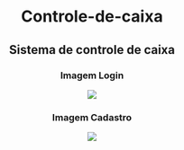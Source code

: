 # <div align= "center">Controle-de-caixa </div>
## <div align= "center">Sistema de controle de caixa </div>

### <div align= "center">Imagem Login</div>

<div align= "center">
  <img src = https://user-images.githubusercontent.com/106927538/244441363-a61a97a2-a024-404e-95fa-ad5cdf6fecc3.png>
</div>

### <div align= "center">Imagem Cadastro</div>

<div align= "center">
  <img src =https://user-images.githubusercontent.com/106927538/244441358-4c160da7-9547-472c-8496-818a9e1387b0.png>
</div>
